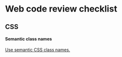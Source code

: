 # Web code review checklist

## CSS

#### Semantic class names

[Use semantic CSS class names.](http://www.w3.org/QA/Tips/goodclassnames)
